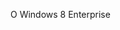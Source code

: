 <Token xmlns:xlink="http://www.w3.org/1999/xlink">O Windows 8 Enterprise</Token>

<!--HONumber=Jun16_HO4-->


